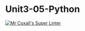 # Unit3-05-Python

[![Mr Coxall's Super Linter](https://github.com/ICS3U-Programming-ChristopherD/Unit3-05-Python/workflows/Mr%20Coxall's%20Super%20Linter/badge.svg)](https://github.com/ICS3U-Programming-ChristopherD/Unit3-05-Python/actions/)
